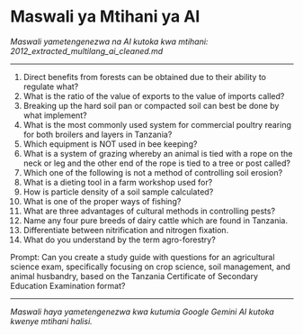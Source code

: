 # Maswali ya Mtihani ya AI
*Maswali yametengenezwa na AI kutoka kwa mtihani: 2012_extracted_multilang_ai_cleaned.md*

---

1.  Direct benefits from forests can be obtained due to their ability to regulate what?
2.  What is the ratio of the value of exports to the value of imports called?
3.  Breaking up the hard soil pan or compacted soil can best be done by what implement?
4.  What is the most commonly used system for commercial poultry rearing for both broilers and layers in Tanzania?
5.  Which equipment is NOT used in bee keeping?
6.  What is a system of grazing whereby an animal is tied with a rope on the neck or leg and the other end of the rope is tied to a tree or post called?
7.  Which one of the following is not a method of controlling soil erosion?
8.  What is a dieting tool in a farm workshop used for?
9.  How is particle density of a soil sample calculated?
10. What is one of the proper ways of fishing?
11. What are three advantages of cultural methods in controlling pests?
12. Name any four pure breeds of dairy cattle which are found in Tanzania.
13. Differentiate between nitrification and nitrogen fixation.
14. What do you understand by the term agro-forestry?

Prompt: Can you create a study guide with questions for an agricultural science exam, specifically focusing on crop science, soil management, and animal husbandry, based on the Tanzania Certificate of Secondary Education Examination format?

---
*Maswali haya yametengenezwa kwa kutumia Google Gemini AI kutoka kwenye mtihani halisi.*
